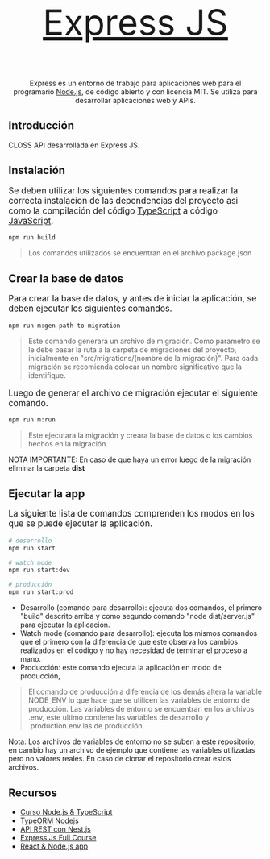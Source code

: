 <p align="center" style="font-size:5em">
    <a href="https://expressjs.com/" target="blank">Express JS</a>
</p>
<p align="center">
Express es un entorno de trabajo para aplicaciones web para el programario <a href="http://nodejs.org" target="_blank">Node.js</a>, de código abierto y con licencia MIT. Se utiliza para desarrollar aplicaciones web y APIs.
</p>

## Introducción

CLOSS API desarrollada en Express JS.

## Instalación

<p style="font-size:1.2em">
Se deben utilizar los siguientes comandos para realizar la correcta instalacion de las dependencias del proyecto asi como la compilación del código <a href="https://www.typescriptlang.org/" target="blank">TypeScript</a> a código <a href="https://devdocs.io/javascript/" target="blank">JavaScript</a>.
</p>

```bash
npm run build
```

> Los comandos utilizados se encuentran en el archivo package.json

## Crear la base de datos

<p style="font-size:1.2em">
Para crear la base de datos, y antes de iniciar la aplicación, se deben ejecutar los siguientes comandos.
</p>

```bash
npm run m:gen path-to-migration
```

> Este comando generará un archivo de migración. Como parametro se le debe pasar la ruta a la carpeta de migraciones del proyecto, inicialmente en "src/migrations/(nombre de la migración)". Para cada migración se recomienda colocar un nombre significativo que la identifique.

<p style="font-size:1.2em">
Luego de generar el archivo de migración ejecutar el siguiente comando.
</p>

```bash
npm run m:run
```

> Este ejecutara la migración y creara la base de datos o los cambios hechos en la migración.

NOTA IMPORTANTE: En caso de que haya un error luego de la migración eliminar la carpeta <b>dist</b>

## Ejecutar la app

<p style="font-size:1.2em">
La siguiente lista de comandos comprenden los modos en los que se puede ejecutar la aplicación.
</p>

```bash
# desarrollo
npm run start

# watch mode
npm run start:dev

# producción
npm run start:prod
```

- Desarrollo (comando para desarrollo): ejecuta dos comandos, el primero "build" descrito arriba y como segundo comando "node dist/server.js" para ejecutar la aplicación.
- Watch mode (comando para desarrollo): ejecuta los mismos comandos que el primero con la diferencia de que este observa los cambios realizados en el código y no hay necesidad de terminar el proceso a mano.
- Producción: este comando ejecuta la aplicación en modo de producción,

> El comando de producción a diferencia de los demás altera la variable NODE_ENV lo que hace que se utilicen las variables de entorno de producción. Las variables de entorno se encuentran en los archivos .env, este ultimo contiene las variables de desarrollo y .production.env las de producción.

Nota: Los archivos de variables de entorno no se suben a este repositorio, en cambio hay un archivo de ejemplo que contiene las variables utilizadas pero no valores reales. En caso de clonar el repositorio crear estos archivos.

## Recursos

- <a href="https://www.youtube.com/playlist?list=PLergODdA95keGVKSOPApWRw0XuA-ivH_u">Curso Node.js & TypeScript</a>
- <a href="https://www.youtube.com/watch?v=tGJt93O_DMo&t=2349s">TypeORM Nodejs</a>
- <a href="https://www.youtube.com/watch?v=RWUmlsdZ1e4&list=PLPl81lqbj-4LqA6sXRETXUg4uNkYG4aUc&pp=iAQB">API REST con Nest.js</a>
- <a href="https://www.youtube.com/watch?v=nH9E25nkk3I">Express Js Full Course</a>
- <a href="https://www.youtube.com/watch?v=ardeKHEN1j4&t=491s">React & Node.js app</a>
